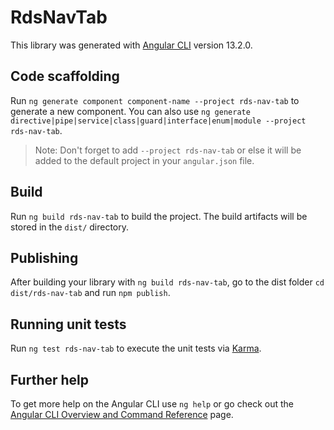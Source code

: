 # RdsNavTab

This library was generated with [Angular CLI](https://github.com/angular/angular-cli) version 13.2.0.

## Code scaffolding

Run `ng generate component component-name --project rds-nav-tab` to generate a new component. You can also use `ng generate directive|pipe|service|class|guard|interface|enum|module --project rds-nav-tab`.
> Note: Don't forget to add `--project rds-nav-tab` or else it will be added to the default project in your `angular.json` file. 

## Build

Run `ng build rds-nav-tab` to build the project. The build artifacts will be stored in the `dist/` directory.

## Publishing

After building your library with `ng build rds-nav-tab`, go to the dist folder `cd dist/rds-nav-tab` and run `npm publish`.

## Running unit tests

Run `ng test rds-nav-tab` to execute the unit tests via [Karma](https://karma-runner.github.io).

## Further help

To get more help on the Angular CLI use `ng help` or go check out the [Angular CLI Overview and Command Reference](https://angular.io/cli) page.
